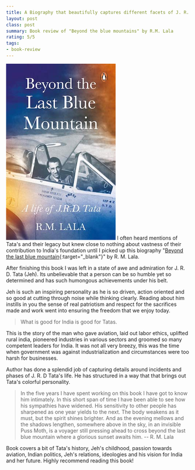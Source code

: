 ```yaml
---
title: A Biography that beautifully captures different facets of J. R. D. Tata's life
layout: post
class: post
summary: Book review of "Beyond the blue mountains" by R.M. Lala
rating: 5/5
tags:
- book-review
---
```

![Beyond the last blue mountain - Book Cover](/images/posts/beyond_the_last_blue_mountain.jpg) I often heard mentions of Tata's and their legacy but knew close to nothing about vastness of their contribution to India's foundation until I picked up this biography "[Beyond the last blue mountain](https://www.goodreads.com/book/show/1753947.Beyond_The_Last_Blue_Mountain){:target="_blank"}" by R. M. Lala.  

After finishing this book I was left in a state of awe and admiration for J. R. D. Tata (Jeh). Its unbelievable that a person can be so humble yet so determined and has such humongous achievements under his belt.

<!--break-->

Jeh is such an inspiring personality as he is so driven, action oriented and so good at cutting through noise while thinking clearly. Reading about him instills in you the sense of real patriotism and respect for the sacrifices made and work went into ensuring the freedom that we enjoy today. 

> What is good for India is good for Tatas.

This is the story of the man who gave aviation, laid out labor ethics, uplifted rural india, pioneered industries in various sectors and groomed so many competent leaders for India. It was not all very breezy, this was the time when government was against industrialization and circumstances were too harsh for businesses. 

Author has done a splendid job of capturing details around incidents and phases of J. R. D Tata's life. He has structured in a way that that brings out Tata's colorful personality.

>In the five years I have spent working on this book I have got to know him intimately. In this short span of time I have been able to see how his sympathies have widened. His sensitivity to other people has sharpened as one year yields to the next. The body weakens as it must, but the spirit shines brighter. And as the evening mellows and the shadows lengthen, somewhere above in the sky, in an invisible Puss Moth, is a voyager still pressing ahead to cross beyond the last blue mountain where a glorious sunset awaits him.
> -- R. M. Lala

Book covers a bit of Tata's history, Jeh's childhood, passion towards aviation, Indian politics, Jeh's relations, ideologies and his vision for India and her future. Highly recommend reading this book!